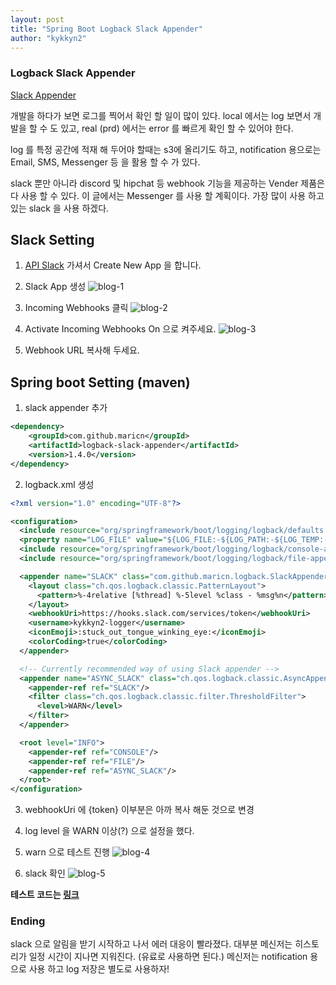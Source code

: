 ```yaml
---
layout: post
title: "Spring Boot Logback Slack Appender"
author: "kykkyn2"
---
```


### Logback Slack Appender

[Slack Appender](https://github.com/maricn/logback-slack-appender)

개발을 하다가 보면 로그를 찍어서 확인 할 일이 많이 있다.
local 에서는 log 보면서 개발을 할 수 도 있고, real (prd) 에서는 error 를 빠르게 확인 할 수 있어야 한다.

log 를 특정 공간에 적재 해 두어야 할때는 s3에 올리기도 하고, notification 용으로는 Email, SMS, Messenger 등 을 활용 할 수 가 있다.

slack 뿐만 아니라 discord 및 hipchat 등 webhook 기능을 제공하는 Vender 제품은 다 사용 할 수 있다.
이 글에서는 Messenger 를 사용 할 계획이다. 가장 많이 사용 하고 있는 slack 을 사용 하겠다.


## Slack Setting

1. [API Slack](https://api.slack.com/apps) 가셔서 Create New App 을 합니다.

2. Slack App 생성
![blog-1](https://user-images.githubusercontent.com/5660626/46941114-5213a300-d0a5-11e8-8d76-07136c3fe240.png)

3. Incoming Webhooks 클릭
![blog-2](https://user-images.githubusercontent.com/5660626/46941570-6310e400-d0a6-11e8-8733-da359241f402.png)

4. Activate Incoming Webhooks On 으로 켜주세요. 
![blog-3](https://user-images.githubusercontent.com/5660626/46941302-c9e1cd80-d0a5-11e8-9f6f-0a8177e5bb7d.png)

5. Webhook URL	복사해 두세요.

## Spring boot Setting (maven)

1. slack appender 추가

```xml
<dependency>
    <groupId>com.github.maricn</groupId>
    <artifactId>logback-slack-appender</artifactId>
    <version>1.4.0</version>
</dependency>
```

2. logback.xml 생성 
```xml
<?xml version="1.0" encoding="UTF-8"?>

<configuration>
  <include resource="org/springframework/boot/logging/logback/defaults.xml"/>
  <property name="LOG_FILE" value="${LOG_FILE:-${LOG_PATH:-${LOG_TEMP:-${java.io.tmpdir:-/tmp}}/}spring.miningLogs}"/>
  <include resource="org/springframework/boot/logging/logback/console-appender.xml"/>
  <include resource="org/springframework/boot/logging/logback/file-appender.xml"/>

  <appender name="SLACK" class="com.github.maricn.logback.SlackAppender">
    <layout class="ch.qos.logback.classic.PatternLayout">
      <pattern>%-4relative [%thread] %-5level %class - %msg%n</pattern>
    </layout>
    <webhookUri>https://hooks.slack.com/services/token</webhookUri>
    <username>kykkyn2-logger</username>
    <iconEmoji>:stuck_out_tongue_winking_eye:</iconEmoji>
    <colorCoding>true</colorCoding>
  </appender>

  <!-- Currently recommended way of using Slack appender -->
  <appender name="ASYNC_SLACK" class="ch.qos.logback.classic.AsyncAppender">
    <appender-ref ref="SLACK"/>
    <filter class="ch.qos.logback.classic.filter.ThresholdFilter">
      <level>WARN</level>
    </filter>
  </appender>

  <root level="INFO">
    <appender-ref ref="CONSOLE"/>
    <appender-ref ref="FILE"/>
    <appender-ref ref="ASYNC_SLACK"/>
  </root>
</configuration>
```
3. webhookUri 에 {token} 이부분은 아까 복사 해둔 것으로 변경

4. log level 을 WARN 이상(?) 으로 설정을 했다.

5. warn 으로 테스트 진행
![blog-4](https://user-images.githubusercontent.com/5660626/46942471-5f7e5c80-d0a8-11e8-99ac-505f77de870b.png)

6. slack 확인
![blog-5](https://user-images.githubusercontent.com/5660626/46942476-61482000-d0a8-11e8-9a7d-d84814ee9ac7.png)


**테스트 코드는 [링크](https://github.com/kykkyn2/spring-boot-slack-appender)**

### Ending

slack 으로 알림을 받기 시작하고 나서 에러 대응이 빨라졌다.
대부분 메신저는 히스토리가 일정 시간이 지나면 지워진다. (유료로 사용하면 된다.)
메신저는 notification 용 으로 사용 하고 log 저장은 별도로 사용하자!


